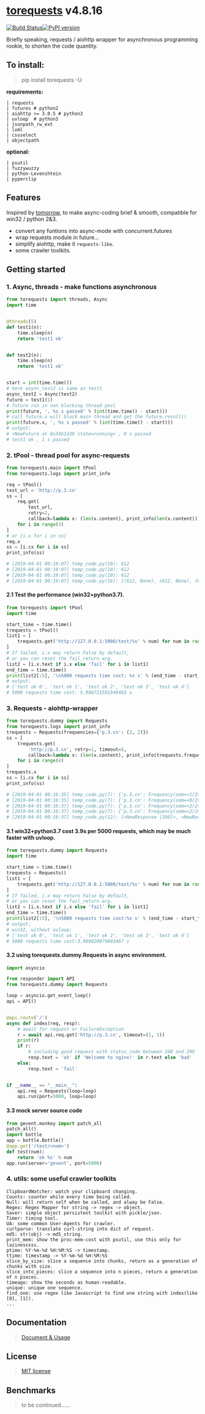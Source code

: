 # [torequests](https://github.com/ClericPy/torequests) v4.8.16

[![Build Status](https://travis-ci.org/ClericPy/torequests.svg?branch=master)](https://travis-ci.org/ClericPy/torequests)[![PyPI version](https://badge.fury.io/py/torequests.svg)](https://badge.fury.io/py/torequests)

Briefly speaking, requests / aiohttp wrapper for asynchronous programming rookie, to shorten the code quantity. 

## To install:

> pip install torequests -U

**requirements:**

    | requests
    | futures # python2
    | aiohttp >= 3.0.5 # python3
    | uvloop  # python3
    | jsonpath_rw_ext
    | lxml
    | cssselect
    | objectpath

**optional:**

    | psutil
    | fuzzywuzzy
    | python-Levenshtein
    | pyperclip

## Features

Inspired by [tomorrow](https://github.com/madisonmay/Tomorrow), to make async-coding brief & smooth, compatible for win32 / python 2&3.

* convert any funtions into async-mode with concurrent.futures
* wrap requests module in future...
* simplify aiohttp, make it `requests-like`.
* some crawler toolkits.

## Getting started

### 1. Async, threads - make functions asynchronous

```python
from torequests import threads, Async
import time


@threads(5)
def test1(n):
    time.sleep(n)
    return 'test1 ok'


def test2(n):
    time.sleep(n)
    return 'test1 ok'


start = int(time.time())
# here async_test2 is same as test1
async_test2 = Async(test2)
future = test1(1)
# future run in non blocking thread pool
print(future, ', %s s passed' % (int(time.time() - start)))
# call future.x will block main thread and get the future.result()
print(future.x, ', %s s passed' % (int(time.time() - start)))
# output:
# <NewFuture at 0x34b1d30 state=running> , 0 s passed
# test1 ok , 1 s passed
```
### 2. tPool - thread pool for async-requests

```python
from torequests.main import tPool
from torequests.logs import print_info

req = tPool()
test_url = 'http://p.3.cn'
ss = [
    req.get(
        test_url,
        retry=2,
        callback=lambda x: (len(x.content), print_info(len(x.content))))
    for i in range(3)
]
# or [i.x for i in ss]
req.x
ss = [i.cx for i in ss]
print_info(ss)

# [2019-04-01 00:19:07] temp_code.py(10): 612
# [2019-04-01 00:19:07] temp_code.py(10): 612
# [2019-04-01 00:19:07] temp_code.py(10): 612
# [2019-04-01 00:19:07] temp_code.py(16): [(612, None), (612, None), (612, None)]

```

#### 2.1 Test the performance (win32+python3.7).

```python
from torequests import tPool
import time

start_time = time.time()
trequests = tPool()
list1 = [
    trequests.get('http://127.0.0.1:5000/test/%s' % num) for num in range(5000)
]
# If failed, i.x may return False by default,
# or you can reset the fail_return arg.
list2 = [i.x.text if i.x else 'fail' for i in list1]
end_time = time.time()
print(list2[:5], '\n5000 requests time cost: %s s' % (end_time - start_time))
# output:
# ['test ok 0', 'test ok 1', 'test ok 2', 'test ok 3', 'test ok 4'] 
# 5000 requests time cost: 5.906721591949463 s
```

### 3. Requests - aiohttp-wrapper

```python
from torequests.dummy import Requests
from torequests.logs import print_info
trequests = Requests(frequencies={'p.3.cn': (2, 2)})
ss = [
    trequests.get(
        'http://p.3.cn', retry=1, timeout=5,
        callback=lambda x: (len(x.content), print_info(trequests.frequencies)))
    for i in range(4)
]
trequests.x
ss = [i.cx for i in ss]
print_info(ss)

# [2019-04-01 00:16:35] temp_code.py(7): {'p.3.cn': Frequency(sem=<1/2>, interval=2)}
# [2019-04-01 00:16:35] temp_code.py(7): {'p.3.cn': Frequency(sem=<0/2>, interval=2)}
# [2019-04-01 00:16:37] temp_code.py(7): {'p.3.cn': Frequency(sem=<2/2>, interval=2)}
# [2019-04-01 00:16:37] temp_code.py(7): {'p.3.cn': Frequency(sem=<2/2>, interval=2)}
# [2019-04-01 00:16:37] temp_code.py(12): [<NewResponse [200]>, <NewResponse [200]>, <NewResponse [200]>, <NewResponse [200]>]

```

#### 3.1 win32+python3.7 cost 3.9s per 5000 requests, which may be much faster with uvloop.

```python
from torequests.dummy import Requests
import time

start_time = time.time()
trequests = Requests()
list1 = [
    trequests.get('http://127.0.0.1:5000/test/%s' % num) for num in range(5000)
]
# If failed, i.x may return False by default,
# or you can reset the fail_return arg.
list2 = [i.x.text if i.x else 'fail' for i in list1]
end_time = time.time()
print(list2[:5], '\n5000 requests time cost:%s s' % (end_time - start_time))
# output:
# win32, without uvloop;
# ['test ok 0', 'test ok 1', 'test ok 2', 'test ok 3', 'test ok 4'] 
# 5000 requests time cost:3.909820079803467 s
```

#### 3.2 using torequests.dummy.Requests in async environment.

```python
import asyncio

from responder import API
from torequests.dummy import Requests

loop = asyncio.get_event_loop()
api = API()


@api.route('/')
async def index(req, resp):
    # await for request or FailureException
    r = await api.req.get('http://p.3.cn', timeout=(1, 1))
    print(r)
    if r:
        # including good request with status_code between 200 and 299
        resp.text = 'ok' if 'Welcome to nginx!' in r.text else 'bad'
    else:
        resp.text = 'fail'


if __name__ == "__main__":
    api.req = Requests(loop=loop)
    api.run(port=5000, loop=loop)
```

#### 3.3 mock server source code

```python
from gevent.monkey import patch_all
patch_all()
import bottle
app = bottle.Bottle()
@app.get('/test/<num>')
def test(num):
    return 'ok %s' % num
app.run(server='gevent', port=5000)
```

### 4. utils: some useful crawler toolkits

    ClipboardWatcher: watch your clipboard changing.
    Counts: counter while every time being called.
    Null: will return self when be called, and alway be False.
    Regex: Regex Mapper for string -> regex -> object.
    Saver: simple object persistent toolkit with pickle/json.
    Timer: timing tool.
    UA: some common User-Agents for crawler.
    curlparse: translate curl-string into dict of request.
    md5: str(obj) -> md5_string.
    print_mem: show the proc-mem-cost with psutil, use this only for lazinesssss.
    ptime: %Y-%m-%d %H:%M:%S -> timestamp.
    ttime: timestamp -> %Y-%m-%d %H:%M:%S
    slice_by_size: slice a sequence into chunks, return as a generation of chunks with size.
    slice_into_pieces: slice a sequence into n pieces, return a generation of n pieces.
    timeago: show the seconds as human-readable.
    unique: unique one sequence.
    find_one: use regex like Javascript to find one string with index(like [0], [1]).
    ...


## Documentation
> [Document & Usage](https://torequests.readthedocs.io/en/latest/)

## License
> [MIT license](LICENSE)

## Benchmarks
> to be continued......

